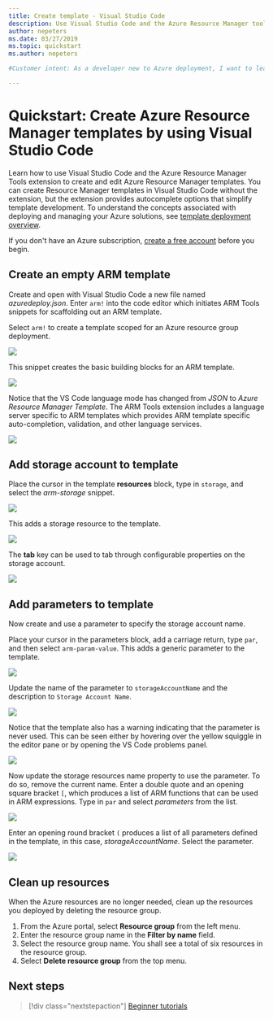 ```yaml
---
title: Create template - Visual Studio Code
description: Use Visual Studio Code and the Azure Resource Manager tools extension to work on Resource Manager templates.
author: nepeters
ms.date: 03/27/2019
ms.topic: quickstart
ms.author: nepeters

#Customer intent: As a developer new to Azure deployment, I want to learn how to use Visual Studio Code to create and edit Resource Manager templates, so I can use the templates to deploy Azure resources.

---
```


# Quickstart: Create Azure Resource Manager templates by using Visual Studio Code

Learn how to use Visual Studio Code and the Azure Resource Manager Tools extension to create and edit Azure Resource Manager templates. You can create Resource Manager templates in Visual Studio Code without the extension, but the extension provides autocomplete options that simplify template development. To understand the concepts associated with deploying and managing your Azure solutions, see [template deployment overview](overview.md).

If you don't have an Azure subscription, [create a free account](https://azure.microsoft.com/free/) before you begin.

## Create an empty ARM template

Create and open with Visual Studio Code a new file named *azuredeploy.json*. Enter `arm!` into the code editor which initiates ARM Tools snippets for scaffolding out an ARM template.

Select `arm!` to create a template scoped for an Azure resource group deployment.

![](./media/quickstart-create-templates-use-visual-studio-code/1.png)

This snippet creates the basic building blocks for an ARM template.

![](./media/quickstart-create-templates-use-visual-studio-code/2.png)

Notice that the VS Code language mode has changed from *JSON* to *Azure Resource Manager Template*. The ARM Tools extension includes a language server specific to ARM templates which provides ARM template specific auto-completion, validation, and other language services.

![](./media/quickstart-create-templates-use-visual-studio-code/3.png)

## Add storage account to template

Place the cursor in the template **resources** block, type in `storage`, and select the *arm-storage* snippet.

![](./media/quickstart-create-templates-use-visual-studio-code/4.png)

This adds a storage resource to the template.

![](./media/quickstart-create-templates-use-visual-studio-code/5.png)

The **tab** key can be used to tab through configurable properties on the storage account.

![](./media/quickstart-create-templates-use-visual-studio-code/6.png)

## Add parameters to template

Now create and use a parameter to specify the storage account name.

Place your cursor in the parameters block, add a carriage return, type `par`, and then select `arm-param-value`. This adds a generic parameter to the template.

![](./media/quickstart-create-templates-use-visual-studio-code/7.png)

Update the name of the parameter to `storageAccountName` and the description to `Storage Account Name`.

![](./media/quickstart-create-templates-use-visual-studio-code/8.png)

Notice that the template also has a warning indicating that the parameter is never used. This can be seen either by hovering over the yellow squiggle in the editor pane or by opening the VS Code problems panel.

![](./media/quickstart-create-templates-use-visual-studio-code/9.png)

Now update the storage resources name property to use the parameter. To do so, remove the current name. Enter a double quote and an opening square bracket `[`, which produces a list of ARM functions that can be used in ARM expressions. Type in `par` and select *parameters* from the list. 

![](./media/quickstart-create-templates-use-visual-studio-code/12.png)

Enter an opening round bracket `(` produces a list of all parameters defined in the template, in this case, *storageAccountName*. Select the parameter.

![](./media/quickstart-create-templates-use-visual-studio-code/13.png)

## Clean up resources

When the Azure resources are no longer needed, clean up the resources you deployed by deleting the resource group.

1. From the Azure portal, select **Resource group** from the left menu.
2. Enter the resource group name in the **Filter by name** field.
3. Select the resource group name.  You shall see a total of six resources in the resource group.
4. Select **Delete resource group** from the top menu.

## Next steps

> [!div class="nextstepaction"]
> [Beginner tutorials](./template-tutorial-create-first-template.md)